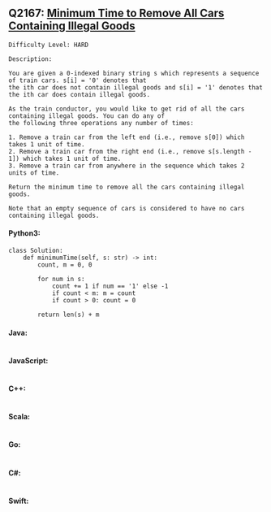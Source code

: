 ## Q2167: [Minimum Time to Remove All Cars Containing Illegal Goods](https://leetcode.com/problems/minimum-time-to-remove-all-cars-containing-illegal-goods/)

```
Difficulty Level: HARD
```

```
Description:

You are given a 0-indexed binary string s which represents a sequence of train cars. s[i] = '0' denotes that
the ith car does not contain illegal goods and s[i] = '1' denotes that the ith car does contain illegal goods.

As the train conductor, you would like to get rid of all the cars containing illegal goods. You can do any of
the following three operations any number of times:

1. Remove a train car from the left end (i.e., remove s[0]) which takes 1 unit of time.
2. Remove a train car from the right end (i.e., remove s[s.length - 1]) which takes 1 unit of time.
3. Remove a train car from anywhere in the sequence which takes 2 units of time.

Return the minimum time to remove all the cars containing illegal goods.

Note that an empty sequence of cars is considered to have no cars containing illegal goods.
```

#### Python3:

```
class Solution:
    def minimumTime(self, s: str) -> int:
        count, m = 0, 0

        for num in s:
            count += 1 if num == '1' else -1
            if count < m: m = count
            if count > 0: count = 0

        return len(s) + m
```

#### Java:

```

```

#### JavaScript:

```

```

#### C++:

```

```

#### Scala:

```

```

#### Go:

```

```

#### C#:

```

```

#### Swift:

```

```